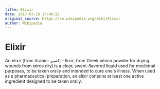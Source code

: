 ```yaml
---
title: Elixir
date: 2017-03-29 17:46:22
original_source: https://en.wikipedia.org/wiki/Elixir
author: Wikipedia
---
```

# Elixir
An elixir (from Arabic: إكسير - Iksīr; from Greek xērion powder for drying wounds from xēros dry) is a clear, sweet-flavored liquid used for medicinal purposes, to be taken orally and intended to cure one's illness. When used as a pharmaceutical preparation, an elixir contains at least one active ingredient designed to be taken orally.